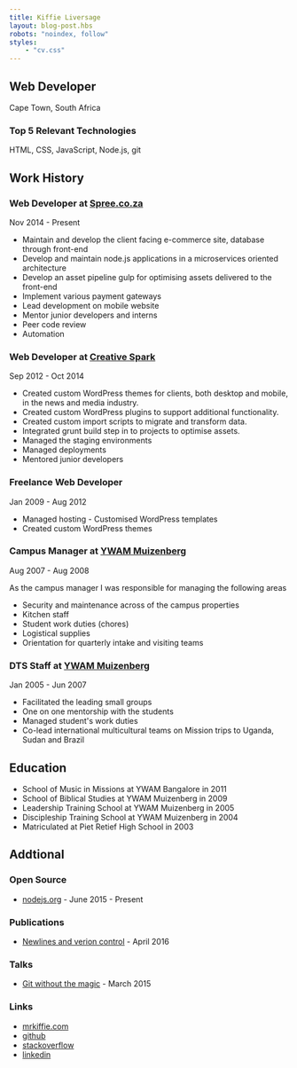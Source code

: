 ```yaml
---
title: Kiffie Liversage
layout: blog-post.hbs
robots: "noindex, follow"
styles:
    - "cv.css"
---
```


## Web Developer

Cape Town, South Africa

### Top 5 Relevant Technologies

HTML, CSS, JavaScript, Node.js, git


## Work History

### Web Developer at [Spree.co.za](https://www.spree.co.za)

Nov 2014 - Present

- Maintain and develop the client facing e-commerce site, database through front-end
- Develop and maintain node.js applications in a microservices oriented architecture
- Develop an asset pipeline gulp for optimising assets delivered to the front-end
- Implement various payment gateways
- Lead development on mobile website
- Mentor junior developers and interns
- Peer code review
- Automation

### Web Developer at [Creative Spark](http://www.creativespark.co.za/)

Sep 2012 - Oct 2014

- Created custom WordPress themes for clients, both desktop and mobile, in the news and media industry.
- Created custom WordPress plugins to support additional functionality.
- Created custom import scripts to migrate and transform data.
- Integrated grunt build step in to projects to optimise assets.
- Managed the staging environments
- Managed deployments
- Mentored junior developers

### Freelance Web Developer

Jan 2009 - Aug 2012

- Managed hosting - Customised WordPress templates
- Created custom WordPress themes

### Campus Manager at [YWAM Muizenberg](http://ywammuizenberg.org/)

Aug 2007 - Aug 2008

As the campus manager I was responsible for managing the following areas

- Security and maintenance across of the campus properties
- Kitchen staff
- Student work duties (chores)
- Logistical supplies
- Orientation for quarterly intake and visiting teams

### DTS Staff at [YWAM Muizenberg](http://ywammuizenberg.org/)

Jan 2005 - Jun 2007

- Facilitated the leading small groups
- One on one mentorship with the students
- Managed student's work duties
- Co-lead international multicultural teams on Mission trips to Uganda, Sudan and Brazil


## Education

- School of Music in Missions at YWAM Bangalore in 2011
- School of Biblical Studies at YWAM Muizenberg in 2009
- Leadership Training School at YWAM Muizenberg in 2005
- Discipleship Training School at YWAM Muizenberg in 2004
- Matriculated at Piet Retief High School in 2003


## Addtional

### Open Source

- [nodejs.org](https://github.com/nodejs/nodejs.org) - June 2015 - Present


### Publications

- [Newlines and verion control](https://mrkiffie.com/2016/newlines-and-version-control) - April 2016


### Talks

- [Git without the magic](http://www.meetup.com/ctfeds/events/207574112/) - March 2015


### Links

- [mrkiffie.com](https://mrkiffie.com)
- [github](https://github.com/mrkiffie)
- [stackoverflow](https://stackoverflow.com/users/4851495/mrkiffie)
- [linkedin](https://www.linkedin.com/in/kiffie-liversage-000050121)
